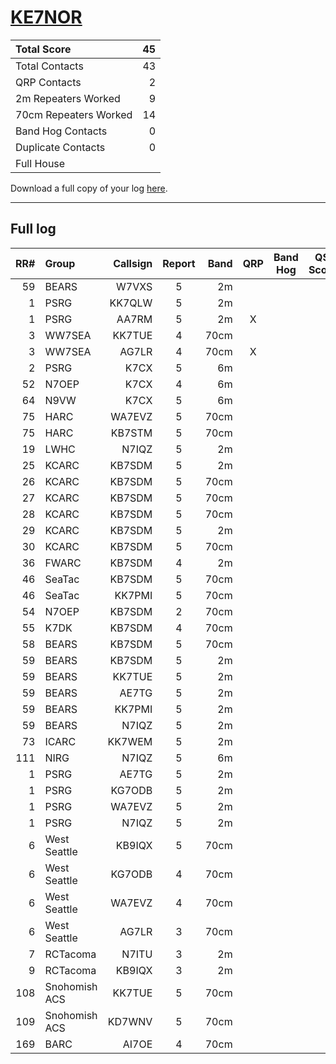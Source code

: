 # [KE7NOR](https://www.qrz.com/db/KE7NOR)

| Total Score           |   45 |
|:----------------------|-----:|
| Total Contacts        |   43 |
| QRP Contacts          |    2 |
| 2m Repeaters Worked   |    9 |
| 70cm Repeaters Worked |   14 |
| Band Hog Contacts     |    0 |
| Duplicate Contacts    |    0 |
| Full House            |      |

Download a full copy of your log [here](/results/KE7NOR/log.csv).

---

## Full log


|   RR# | Group         |   Callsign |  Report  |   Band |  QRP  |  Band Hog  |   QSO Score |
|------:|:--------------|-----------:|:--------:|-------:|:-----:|:----------:|------------:|
|    59 | BEARS         |      W7VXS |    5     |     2m |       |            |           1 |
|     1 | PSRG          |     KK7QLW |    5     |     2m |       |            |           1 |
|     1 | PSRG          |      AA7RM |    5     |     2m |   X   |            |           2 |
|     3 | WW7SEA        |     KK7TUE |    4     |   70cm |       |            |           1 |
|     3 | WW7SEA        |      AG7LR |    4     |   70cm |   X   |            |           2 |
|     2 | PSRG          |       K7CX |    5     |     6m |       |            |           1 |
|    52 | N7OEP         |       K7CX |    4     |     6m |       |            |           1 |
|    64 | N9VW          |       K7CX |    5     |     6m |       |            |           1 |
|    75 | HARC          |     WA7EVZ |    5     |   70cm |       |            |           1 |
|    75 | HARC          |     KB7STM |    5     |   70cm |       |            |           1 |
|    19 | LWHC          |      N7IQZ |    5     |     2m |       |            |           1 |
|    25 | KCARC         |     KB7SDM |    5     |     2m |       |            |           1 |
|    26 | KCARC         |     KB7SDM |    5     |   70cm |       |            |           1 |
|    27 | KCARC         |     KB7SDM |    5     |   70cm |       |            |           1 |
|    28 | KCARC         |     KB7SDM |    5     |   70cm |       |            |           1 |
|    29 | KCARC         |     KB7SDM |    5     |     2m |       |            |           1 |
|    30 | KCARC         |     KB7SDM |    5     |   70cm |       |            |           1 |
|    36 | FWARC         |     KB7SDM |    4     |     2m |       |            |           1 |
|    46 | SeaTac        |     KB7SDM |    5     |   70cm |       |            |           1 |
|    46 | SeaTac        |     KK7PMI |    5     |   70cm |       |            |           1 |
|    54 | N7OEP         |     KB7SDM |    2     |   70cm |       |            |           1 |
|    55 | K7DK          |     KB7SDM |    4     |   70cm |       |            |           1 |
|    58 | BEARS         |     KB7SDM |    5     |   70cm |       |            |           1 |
|    59 | BEARS         |     KB7SDM |    5     |     2m |       |            |           1 |
|    59 | BEARS         |     KK7TUE |    5     |     2m |       |            |           1 |
|    59 | BEARS         |      AE7TG |    5     |     2m |       |            |           1 |
|    59 | BEARS         |     KK7PMI |    5     |     2m |       |            |           1 |
|    59 | BEARS         |      N7IQZ |    5     |     2m |       |            |           1 |
|    73 | ICARC         |     KK7WEM |    5     |     2m |       |            |           1 |
|   111 | NIRG          |      N7IQZ |    5     |     6m |       |            |           1 |
|     1 | PSRG          |      AE7TG |    5     |     2m |       |            |           1 |
|     1 | PSRG          |     KG7ODB |    5     |     2m |       |            |           1 |
|     1 | PSRG          |     WA7EVZ |    5     |     2m |       |            |           1 |
|     1 | PSRG          |      N7IQZ |    5     |     2m |       |            |           1 |
|     6 | West Seattle  |     KB9IQX |    5     |   70cm |       |            |           1 |
|     6 | West Seattle  |     KG7ODB |    4     |   70cm |       |            |           1 |
|     6 | West Seattle  |     WA7EVZ |    4     |   70cm |       |            |           1 |
|     6 | West Seattle  |      AG7LR |    3     |   70cm |       |            |           1 |
|     7 | RCTacoma      |      N7ITU |    3     |     2m |       |            |           1 |
|     9 | RCTacoma      |     KB9IQX |    3     |     2m |       |            |           1 |
|   108 | Snohomish ACS |     KK7TUE |    5     |   70cm |       |            |           1 |
|   109 | Snohomish ACS |     KD7WNV |    5     |   70cm |       |            |           1 |
|   169 | BARC          |      AI7OE |    4     |   70cm |       |            |           1 |
